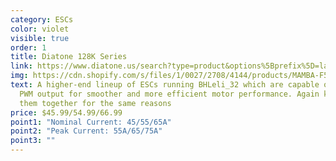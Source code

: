 ```yaml
---
category: ESCs
color: violet
visible: true
order: 1
title: Diatone 128K Series
link: https://www.diatone.us/search?type=product&options%5Bprefix%5D=last&options%5\Bunavailable_products%5D=last&q=128K+4IN1+ESC
img: https://cdn.shopify.com/s/files/1/0027/2708/4144/products/MAMBA-F55_128K_700x.jpg?v=1642643824
text: A higher-end lineup of ESCs running BHLeli_32 which are capable of 128K
  PWM output for smoother and more efficient motor performance. Again keeping
  them together for the same reasons
price: $45.99/54.99/66.99
point1: "Nominal Current: 45/55/65A"
point2: "Peak Current: 55A/65/75A"
point3: ""
---
```

